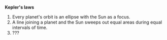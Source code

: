 **Kepler's laws**

1. Every planet's orbit is an ellipse with the Sun as a focus.
2. A line joining a planet and the Sun sweeps out equal areas during equal intervals of time.
3. ???